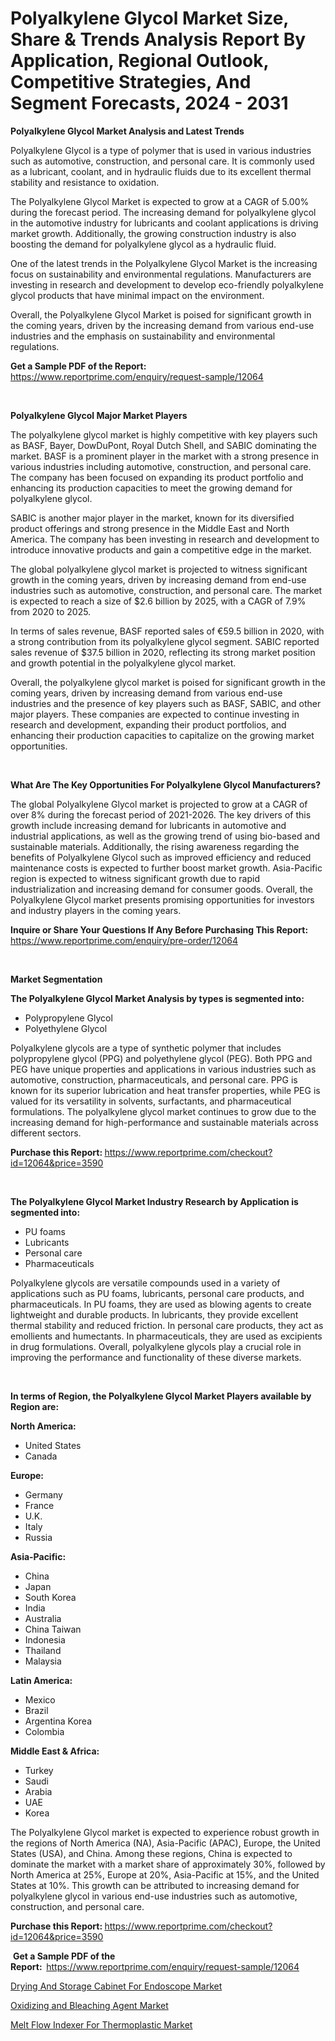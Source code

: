 <p><h1>Polyalkylene Glycol Market Size, Share & Trends Analysis Report By Application, Regional Outlook, Competitive Strategies, And Segment Forecasts, 2024 - 2031</h1></p><p><strong>Polyalkylene Glycol Market Analysis and Latest Trends</strong></p>
<p><p>Polyalkylene Glycol is a type of polymer that is used in various industries such as automotive, construction, and personal care. It is commonly used as a lubricant, coolant, and in hydraulic fluids due to its excellent thermal stability and resistance to oxidation.</p><p>The Polyalkylene Glycol Market is expected to grow at a CAGR of 5.00% during the forecast period. The increasing demand for polyalkylene glycol in the automotive industry for lubricants and coolant applications is driving market growth. Additionally, the growing construction industry is also boosting the demand for polyalkylene glycol as a hydraulic fluid.</p><p>One of the latest trends in the Polyalkylene Glycol Market is the increasing focus on sustainability and environmental regulations. Manufacturers are investing in research and development to develop eco-friendly polyalkylene glycol products that have minimal impact on the environment.</p><p>Overall, the Polyalkylene Glycol Market is poised for significant growth in the coming years, driven by the increasing demand from various end-use industries and the emphasis on sustainability and environmental regulations.</p></p>
<p><strong>Get a Sample PDF of the Report:&nbsp;</strong> <a href="https://www.reportprime.com/enquiry/request-sample/12064">https://www.reportprime.com/enquiry/request-sample/12064</a></p>
<p>&nbsp;</p>
<p><strong>Polyalkylene Glycol Major Market Players</strong></p>
<p><p>The polyalkylene glycol market is highly competitive with key players such as BASF, Bayer, DowDuPont, Royal Dutch Shell, and SABIC dominating the market. BASF is a prominent player in the market with a strong presence in various industries including automotive, construction, and personal care. The company has been focused on expanding its product portfolio and enhancing its production capacities to meet the growing demand for polyalkylene glycol.</p><p>SABIC is another major player in the market, known for its diversified product offerings and strong presence in the Middle East and North America. The company has been investing in research and development to introduce innovative products and gain a competitive edge in the market.</p><p>The global polyalkylene glycol market is projected to witness significant growth in the coming years, driven by increasing demand from end-use industries such as automotive, construction, and personal care. The market is expected to reach a size of $2.6 billion by 2025, with a CAGR of 7.9% from 2020 to 2025.</p><p>In terms of sales revenue, BASF reported sales of €59.5 billion in 2020, with a strong contribution from its polyalkylene glycol segment. SABIC reported sales revenue of $37.5 billion in 2020, reflecting its strong market position and growth potential in the polyalkylene glycol market.</p><p>Overall, the polyalkylene glycol market is poised for significant growth in the coming years, driven by increasing demand from various end-use industries and the presence of key players such as BASF, SABIC, and other major players. These companies are expected to continue investing in research and development, expanding their product portfolios, and enhancing their production capacities to capitalize on the growing market opportunities.</p></p>
<p>&nbsp;</p>
<p><strong>What Are The Key Opportunities For Polyalkylene Glycol Manufacturers?</strong></p>
<p><p>The global Polyalkylene Glycol market is projected to grow at a CAGR of over 8% during the forecast period of 2021-2026. The key drivers of this growth include increasing demand for lubricants in automotive and industrial applications, as well as the growing trend of using bio-based and sustainable materials. Additionally, the rising awareness regarding the benefits of Polyalkylene Glycol such as improved efficiency and reduced maintenance costs is expected to further boost market growth. Asia-Pacific region is expected to witness significant growth due to rapid industrialization and increasing demand for consumer goods. Overall, the Polyalkylene Glycol market presents promising opportunities for investors and industry players in the coming years.</p></p>
<p><strong>Inquire or Share Your Questions If Any Before Purchasing This Report:</strong> <a href="https://www.reportprime.com/enquiry/pre-order/12064">https://www.reportprime.com/enquiry/pre-order/12064</a></p>
<p>&nbsp;</p>
<p><strong>Market Segmentation</strong></p>
<p><strong>The Polyalkylene Glycol Market Analysis by types is segmented into:</strong></p>
<p><ul><li>Polypropylene Glycol</li><li>Polyethylene Glycol</li></ul></p>
<p><p>Polyalkylene glycols are a type of synthetic polymer that includes polypropylene glycol (PPG) and polyethylene glycol (PEG). Both PPG and PEG have unique properties and applications in various industries such as automotive, construction, pharmaceuticals, and personal care. PPG is known for its superior lubrication and heat transfer properties, while PEG is valued for its versatility in solvents, surfactants, and pharmaceutical formulations. The polyalkylene glycol market continues to grow due to the increasing demand for high-performance and sustainable materials across different sectors.</p></p>
<p><strong>Purchase this Report:&nbsp;</strong><a href="https://www.reportprime.com/checkout?id=12064&price=3590">https://www.reportprime.com/checkout?id=12064&price=3590</a></p>
<p>&nbsp;</p>
<p><strong>The Polyalkylene Glycol Market Industry Research by Application is segmented into:</strong></p>
<p><ul><li>PU foams</li><li>Lubricants</li><li>Personal care</li><li>Pharmaceuticals</li></ul></p>
<p><p>Polyalkylene glycols are versatile compounds used in a variety of applications such as PU foams, lubricants, personal care products, and pharmaceuticals. In PU foams, they are used as blowing agents to create lightweight and durable products. In lubricants, they provide excellent thermal stability and reduced friction. In personal care products, they act as emollients and humectants. In pharmaceuticals, they are used as excipients in drug formulations. Overall, polyalkylene glycols play a crucial role in improving the performance and functionality of these diverse markets.</p></p>
<p>&nbsp;</p>
<p><strong>In terms of Region, the Polyalkylene Glycol Market Players available by Region are:</strong></p>
<p>
    <p> <strong> North America: </strong>
        <ul>
            <li>United States</li>
            <li>Canada</li>
        </ul>
        </p> 
    <p> <strong> Europe: </strong>
        <ul>
            <li>Germany</li>
            <li>France</li>
            <li>U.K.</li>
            <li>Italy</li>
            <li>Russia</li>
        </ul>
        </p> 
    <p> <strong> Asia-Pacific: </strong>
        <ul>
            <li>China</li>
            <li>Japan</li>
            <li>South Korea</li>
            <li>India</li>
            <li>Australia</li>
            <li>China Taiwan</li>
            <li>Indonesia</li>
            <li>Thailand</li>
            <li>Malaysia</li>
        </ul>
        </p> 
    <p> <strong> Latin America: </strong>
        <ul>
            <li>Mexico</li>
            <li>Brazil</li>
            <li>Argentina Korea</li>
            <li>Colombia</li>
        </ul>
        </p> 
    <p> <strong> Middle East & Africa: </strong>
        <ul>
            <li>Turkey</li>
            <li>Saudi</li>
            <li>Arabia</li>
            <li>UAE</li>
            <li>Korea</li>
        </ul>
    </p>
    </p>
<p><p>The Polyalkylene Glycol market is expected to experience robust growth in the regions of North America (NA), Asia-Pacific (APAC), Europe, the United States (USA), and China. Among these regions, China is expected to dominate the market with a market share of approximately 30%, followed by North America at 25%, Europe at 20%, Asia-Pacific at 15%, and the United States at 10%. This growth can be attributed to increasing demand for polyalkylene glycol in various end-use industries such as automotive, construction, and personal care.</p></p>
<p><strong>Purchase this Report: </strong><a href="https://www.reportprime.com/checkout?id=12064&price=3590">https://www.reportprime.com/checkout?id=12064&price=3590</a></p>
<p>&nbsp;<strong>Get a Sample PDF of the Report:&nbsp;&nbsp;</strong><a href="https://www.reportprime.com/enquiry/request-sample/12064">https://www.reportprime.com/enquiry/request-sample/12064</a></p>
<p><strong></strong></p>
<p><p><a href="https://view.publitas.com/reportprime-1/drying-and-storage-cabinet-for-endoscope-market-dynamics-2023-2030-also-about-its-market-trends-projections-and-opportunities/">Drying And Storage Cabinet For Endoscope Market</a></p><p><a href="https://view.publitas.com/reportprime-1/oxidizing-and-bleaching-agent-market-dynamics-2023-2030-also-about-its-market-trends-projections-and-opportunities/">Oxidizing and Bleaching Agent Market</a></p><p><a href="https://view.publitas.com/reportprime-1/melt-flow-indexer-for-thermoplastic-market-size-growing-and-forecasted-for-period-from-2023-2030-and-provides-complete-market-analysis-of-this-market/">Melt Flow Indexer For Thermoplastic Market</a></p></p>